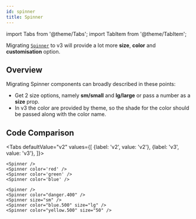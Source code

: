 ```yaml
---
id: spinner
title: Spinner
---
```


import Tabs from '@theme/Tabs';
import TabItem from '@theme/TabItem';

Migrating [`Spinner`](spinner.md) to v3 will provide a lot more **size**, **color** and **customisation** option.

## Overview

Migrating Spinner components can broadly described in these points:

- Get 2 size options, namely **sm/small** and **lg/large** or pass a number as a **size** prop.
- In v3 the color are provided by theme, so the shade for the color should be passed along with the color name.

## Code Comparison

<Tabs
defaultValue="v2"
values={[
{label: 'v2', value: 'v2'},
{label: 'v3', value: 'v3'},
]}>
<TabItem value="v2">

```tsx
<Spinner />
<Spinner color='red' />
<Spinner color='green' />
<Spinner color='blue' />
```

</TabItem>
<TabItem value="v3">

```tsx
<Spinner />
<Spinner color="danger.400" />
<Spinner size="sm" />
<Spinner color="blue.500" size="lg" />
<Spinner color="yellow.500" size="50" />
```

</TabItem>
</Tabs>
